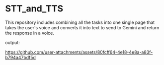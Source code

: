 # STT_and_TTS
This repository includes combining all the tasks into one single page that takes the user's voice and converts it into text to send to Gemini and return the response in a voice. 


 output:
 

https://github.com/user-attachments/assets/80fcff64-4e18-4e8a-a83f-b794a47bdf5d

